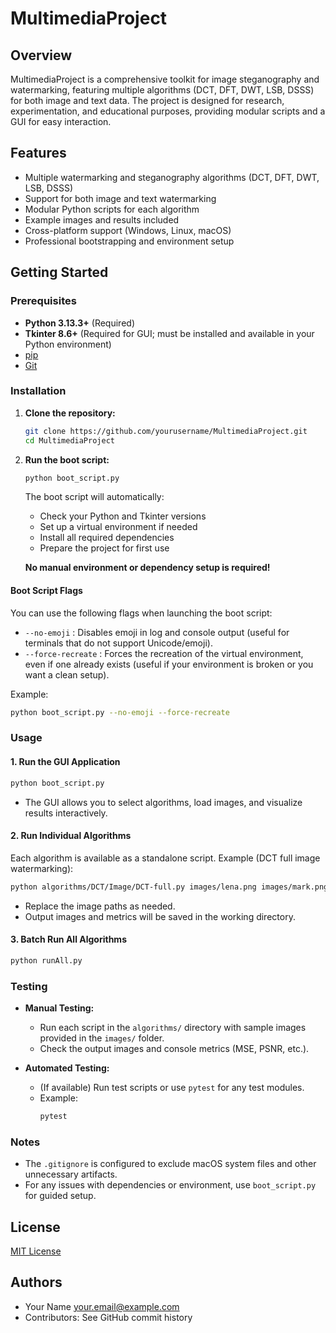 # MultimediaProject

## Overview

MultimediaProject is a comprehensive toolkit for image steganography and watermarking, featuring multiple algorithms (DCT, DFT, DWT, LSB, DSSS) for both image and text data. The project is designed for research, experimentation, and educational purposes, providing modular scripts and a GUI for easy interaction.

## Features
- Multiple watermarking and steganography algorithms (DCT, DFT, DWT, LSB, DSSS)
- Support for both image and text watermarking
- Modular Python scripts for each algorithm
- Example images and results included
- Cross-platform support (Windows, Linux, macOS)
- Professional bootstrapping and environment setup

## Getting Started

### Prerequisites
- **Python 3.13.3+** (Required)
- **Tkinter 8.6+** (Required for GUI; must be installed and available in your Python environment)
- [pip](https://pip.pypa.io/en/stable/)
- [Git](https://git-scm.com/)

### Installation
1. **Clone the repository:**
   ```sh
   git clone https://github.com/yourusername/MultimediaProject.git
   cd MultimediaProject
   ```
2. **Run the boot script:**
   ```sh
   python boot_script.py
   ```
   The boot script will automatically:
   - Check your Python and Tkinter versions
   - Set up a virtual environment if needed
   - Install all required dependencies
   - Prepare the project for first use

   **No manual environment or dependency setup is required!**

#### Boot Script Flags
You can use the following flags when launching the boot script:
- `--no-emoji` : Disables emoji in log and console output (useful for terminals that do not support Unicode/emoji).
- `--force-recreate` : Forces the recreation of the virtual environment, even if one already exists (useful if your environment is broken or you want a clean setup).

Example:
```sh
python boot_script.py --no-emoji --force-recreate
```

### Usage

#### 1. **Run the GUI Application**
   ```sh
   python boot_script.py
   ```
   - The GUI allows you to select algorithms, load images, and visualize results interactively.

#### 2. **Run Individual Algorithms**
   Each algorithm is available as a standalone script. Example (DCT full image watermarking):
   ```sh
   python algorithms/DCT/Image/DCT-full.py images/lena.png images/mark.png
   ```
   - Replace the image paths as needed.
   - Output images and metrics will be saved in the working directory.

#### 3. **Batch Run All Algorithms**
   ```sh
   python runAll.py
   ```

### Testing

- **Manual Testing:**
  - Run each script in the `algorithms/` directory with sample images provided in the `images/` folder.
  - Check the output images and console metrics (MSE, PSNR, etc.).

- **Automated Testing:**
  - (If available) Run test scripts or use `pytest` for any test modules.
  - Example:
    ```sh
    pytest
    ```

### Notes
- The `.gitignore` is configured to exclude macOS system files and other unnecessary artifacts.
- For any issues with dependencies or environment, use `boot_script.py` for guided setup.

## License
[MIT License](LICENSE)

## Authors
- Your Name <your.email@example.com>
- Contributors: See GitHub commit history